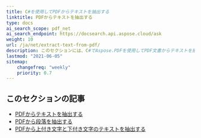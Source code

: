 ```yaml
---
title: C#を使用してPDFからテキストを抽出する
linktitle: PDFからテキストを抽出する
type: docs
ai_search_scope: pdf_net
ai_search_endpoint: https://docsearch.api.aspose.cloud/ask
weight: 10
url: /ja/net/extract-text-from-pdf/
description: このセクションには、C#でAspose.PDFを使用してPDF文書からテキストを抽出する記事が含まれています。
lastmod: "2021-06-05"
sitemap:
    changefreq: "weekly"
    priority: 0.7
---
```

## このセクションの記事

- [PDFからテキストを抽出する](/pdf/ja/net/extract-text-from-all-pdf/)
- [PDFから段落を抽出する](/pdf/ja/net/extract-paragraph-from-pdf/)
- [PDFから上付き文字と下付き文字のテキストを抽出する](/pdf/ja/net/extract-superscripts-subscripts-from-pdf/)